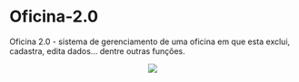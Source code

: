 # Oficina-2.0
Oficina 2.0 - sistema de gerenciamento de uma oficina em que esta exclui, cadastra, edita dados... dentre outras funções.

<p align="center">
<img src="demo/ezgif.com-video-to-gif">
</p>
